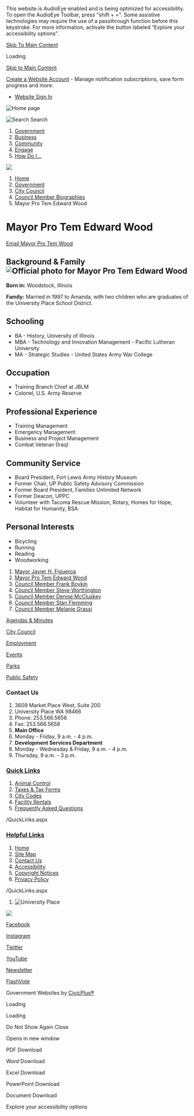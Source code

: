 This website is AudioEye enabled and is being optimized for accessibility. To open the AudioEye Toolbar, press "shift + =". Some assistive technologies may require the use of a passthrough function before this keystroke. For more information, activate the button labeled “Explore your accessibility options”.

[Skip To Main Content](https://www.cityofup.com/283/Mayor-Pro-Tem-Edward-Wood/)

Loading

[Skip to Main Content](https://www.cityofup.com/283/Mayor-Pro-Tem-Edward-Wood/)

[Create a Website Account](https://www.cityofup.com/MyAccount/ProfileCreate) - Manage notification subscriptions, save form progress and more.   

- [Website Sign In](https://www.cityofup.com/MyAccount)

![Home page](https://www.cityofup.com/ImageRepository/Document?documentID=60)

![Search](https://www.cityofup.com/ImageRepository/Document?documentID=64) Search

1. [Government](https://www.cityofup.com/27/Government)
2. [Business](https://www.cityofup.com/35/Business)
3. [Community](https://www.cityofup.com/31/Community)
4. [Engage](https://www.cityofup.com/101/Engage)
5. [How Do I...](https://www.cityofup.com/9/How-Do-I)

<!--THE END-->

![](https://www.cityofup.com/ImageRepository/Document?documentID=61)

1. [Home](https://www.cityofup.com)
2. [Government](https://www.cityofup.com/27/Government)
3. [City Council](https://www.cityofup.com/252/City-Council)
4. [Council Member Biographies](https://www.cityofup.com/277/Council-Member-Biographies)
5. Mayor Pro Tem Edward Wood

# Mayor Pro Tem Edward Wood

[Email Mayor Pro Tem Wood](mailto:ewood@cityofup.com)

## Background &amp; Family![Official photo for Mayor Pro Tem Edward Wood](https://www.cityofup.com/ImageRepository/Document?documentId=3990)

**Born in:** Woodstock, Illinois

**Family:** Married in 1997 to Amanda, with two children who are graduates of the University Place School District.

## Schooling

- BA - History, University of Illinois
- MBA - Technology and Innovation Management - Pacific Lutheran University
- MA - Strategic Studies - United States Army War College

## Occupation

- Training Branch Chief at JBLM
- Colonel, U.S. Army Reserve

## Professional Experience

- Training Management
- Emergency Management
- Business and Project Management
- Combat Veteran (Iraq)

## Community Service

- Board President, Fort Lewis Army History Museum
- Former Chair, UP Public Safety Advisory Commission
- Former Board President, Families Unlimited Network
- Former Deacon, UPPC
- Volunteer with Tacoma Rescue Mission, Rotary, Homes for Hope, Habitat for Humanity, BSA

## Personal Interests

- Bicycling
- Running
- Reading
- Woodworking

<!--THE END-->

1. [Mayor Javier H. Figueroa](https://www.cityofup.com/280/Mayor-Javier-H-Figueroa)
2. [Mayor Pro Tem Edward Wood](https://www.cityofup.com/283/Mayor-Pro-Tem-Edward-Wood)
3. [Council Member Frank Boykin](https://www.cityofup.com/281/Council-Member-Frank-Boykin)
4. [Council Member Steve Worthington](https://www.cityofup.com/279/Council-Member-Steve-Worthington)
5. [Council Member Denise McCluskey](https://www.cityofup.com/285/Council-Member-Denise-McCluskey)
6. [Council Member Stan Flemming](https://www.cityofup.com/284/Council-Member-Stan-Flemming)
7. [Council Member Melanie Grassi](https://www.cityofup.com/278/Council-Member-Melanie-Grassi)

[Agendas &amp; Minutes](https://www.cityofup.com/AgendaCenter)

[City Council](https://www.cityofup.com/252/City-Council)

[Employment](https://www.cityofup.com/233/Human-Resources)

[Events](https://www.cityofup.com/132/Events)

[Parks](https://www.cityofup.com/Facilities)

[Public Safety](https://www.cityofup.com/205/Police)

### Contact Us

1. 3609 Market Place West, Suite 200
2. University Place WA 98466
3. Phone: 253.566.5656
4. Fax: 253.566.5658
5. **Main Office**
6. Monday - Friday, 9 a.m. - 4 p.m.
7. **Development Services Department**
8. Monday - Wednesday &amp; Friday, 9 a.m. - 4 p.m.
9. Thursday, 9 a.m. - 3 p.m.

### [Quick Links](https://www.cityofup.com/QuickLinks.aspx?CID=19)

1. [Animal Control](https://www.cityofup.com/161/Animal-Control)
2. [Taxes &amp; Tax Forms](https://www.cityofup.com/363/Taxes-Fees)
3. [City Codes](https://www.cityofup.com/216/City-Codes)
4. [Facility Rentals](https://www.cityofup.com/199/Facility-Rentals)
5. [Frequently Asked Questions](https://www.cityofup.com/faq.aspx)

/QuickLinks.aspx

### [Helpful Links](https://www.cityofup.com/QuickLinks.aspx?CID=20)

1. [Home](https://www.cityofup.com)
2. [Site Map](https://www.cityofup.com/sitemap)
3. [Contact Us](https://www.cityofup.com/directory.aspx)
4. [Accessibility](https://www.cityofup.com/accessibility)
5. [Copyright Notices](https://www.cityofup.com/copyright)
6. [Privacy Policy](https://www.cityofup.com/privacy)

/QuickLinks.aspx

1. ![University Place](https://www.cityofup.com/ImageRepository/Document?documentId=67)

![](https://www.cityofup.com/ImageRepository/Document?documentID=65)

[Facebook](https://www.cityofup.com/facebook)

[Instagram](https://www.cityofup.com/instagram)

[Twitter](https://www.cityofup.com/twitter)

[YouTube](https://www.cityofup.com/youtube)

[Newsletter](https://www.cityofup.com/196/Headlines-Newsletter)

[FlashVote](https://www.flashvote.com/cityofup)

Government Websites by [CivicPlus®](https://connect.civicplus.com/referral)

Loading

Loading

Do Not Show Again Close

Opens in new window

PDF Download

Word Download

Excel Download

PowerPoint Download

Document Download

Explore your accessibility options